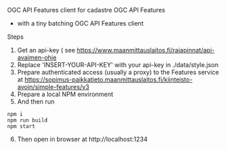 
OGC API Features client for cadastre OGC API Features
- with a tiny batching OGC API Features client

Steps

1) Get an api-key ( see <https://www.maanmittauslaitos.fi/rajapinnat/api-avaimen-ohje>
2) Replace 'INSERT-YOUR-API-KEY' with your api-key in ./data/style.json 
3) Prepare authenticated access (usually a proxy) to the Features service at <https://sopimus-paikkatieto.maanmittauslaitos.fi/kiinteisto-avoin/simple-features/v3>
4) Prepare a local NPM environment 
5) And then run
```
npm i
npm run build
npm start

```

6) Then open in browser at http://localhost:1234
